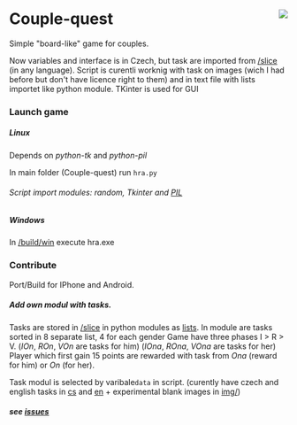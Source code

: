 # Couple-quest <img src="https://github.com/Clonewayx/Couple-quest/blob/master/slice/hra.png" align="right">
Simple "board-like" game for couples.

Now variables and interface is in Czech, but task are imported from [/slice](/slice) (in any language).
Script is curentli worknig with task on images (wich I had before but don't have licence right to them) and in text file with lists importet like python module.
TKinter is used for GUI

### Launch game
##### Linux
Depends on *python-tk* and *python-pil*

In main folder (Couple-quest) run `hra.py`
###### Script import modules: random, Tkinter and [PIL](https://pypi.python.org/pypi/Pillow/1.7.8)
##### Windows
In [/build/win](/build/win) execute hra.exe

### Contribute
Port/Build for IPhone  and Android.
##### Add own modul with tasks.
Tasks are stored in [/slice](/slice) in python modules as [lists](https://docs.python.org/2/tutorial/introduction.html#lists).
In module are tasks sorted in 8 separate list, 4 for each gender
Game have three phases I > R > V. (_IOn_, _ROn_, _VOn_ are tasks for him) (_IOna_, _ROna_, _VOna_ are tasks for her)
Player which first gain 15 points are rewarded with task from _Ona_ (reward for him) or _On_ (for her).

Task modul is selected by varibale`data` in script. (curently have czech and english tasks in [cs](/slice/cs.py) and [en](/slice/en.py) + experimental blank images in [img/](/slice/img))

##### see [issues](https://github.com/Clonewayx/Couple-quest/issues)
